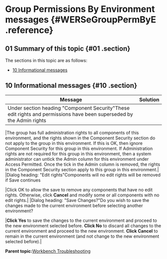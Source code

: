 # Group Permissions By Environment messages {#WERSeGroupPermByE .reference}

## 01 Summary of this topic {#01 .section}

The sections in this topic are as follows:

-   [10 Informational messages](WERSeGroupPermByE.md#10)

## 10 Informational messages {#10 .section}

|Message|Solution|
|-------|--------|
|Under section heading "Component Security"These edit rights and permissions have been superseded by the Admin rights

|The group has full administration rights to all components of this environment, and the rights shown in the Component Security section do not apply to the group in this environment. If this is OK, then ignore Component Security for this group in this environment. If Administration rights are not required for this group in this environment, then a system administrator can untick the Admin column for this environment under Access Permitted. Once the tick in the Admin column is removed, the rights in the Component Security section apply to this group in this environment.|
|Dialog heading: "Edit rights"Components will no edit rights will be removed if Save continues

|Click OK to allow the save to remove any components that have no edit rights. Otherwise, click **Cancel** and modify some or all components with no edit rights.|
|Dialog heading: "Save Changes?"Do you wish to save the changes made to the current environment before selecting another environment?

|**Click Yes** to save the changes to the current environment and proceed to the new environment selected before. **Click No** to discard all changes to the current environment and proceed to the new environment. **Click Cancel** to remain in the current environment \(and not change to the new environment selected before\).|

**Parent topic:**[Workbench Troubleshooting](../html/AAR950WETr.md)


